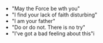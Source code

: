 * "May the Force be wth you"
* "I find your lack of faith disturbing"
* "I am your father"
* "Do or do not. There is no try"
* "I’ve got a bad feeling about this"i
